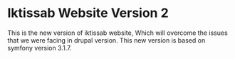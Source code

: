 Iktissab Website Version 2
======

This is the new version of iktissab website, Which will overcome the issues that we were facing in drupal version.
This new version is based on symfony version 3.1.7. 
